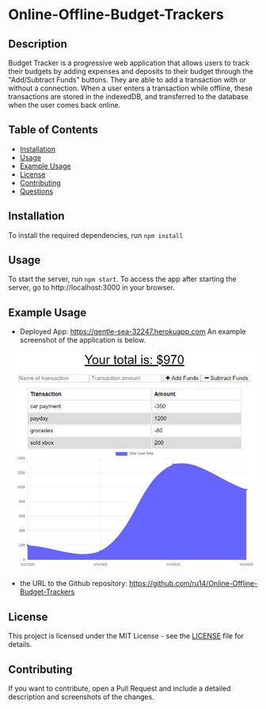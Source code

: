 # Online-Offline-Budget-Trackers

## Description

Budget Tracker is a progressive web application that allows users to track their budgets by adding expenses and deposits to their budget through the "Add/Subtract Funds" buttons. They are able to add a transaction with or without a connection. When a user enters a transaction while offline, these transactions are stored in the indexedDB, and transferred to the database when the user comes back online.

## Table of Contents

- [Installation](#installation)
- [Usage](#usage)
- [Example Usage](#example-usage)
- [License](#license)
- [Contributing](#contributing)
- [Questions](#questions)

## Installation

To install the required dependencies, run `npm install`



## Usage

To start the server, run `npm start`. To access the app after starting the server, go to http://localhost:3000 in your browser.

## Example Usage

* Deployed App: https://gentle-sea-32247.herokuapp.com
An example screenshot of the application is below.

![screenshot](Assets/screenshot.jpg)
* the URL to the Github repository: https://github.com/ru14/Online-Offline-Budget-Trackers
## License

This project is licensed under the MIT License - see the [LICENSE](LICENSE) file for details.

## Contributing

If you want to contribute, open a Pull Request and include a detailed description and screenshots of the changes.


